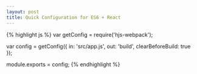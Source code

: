 ```yaml
---
layout: post
title: Quick Configuration for ES6 + React
---
```


{% highlight js %}
var getConfig = require('hjs-webpack');

var config = getConfig({
  in: 'src/app.js',
  out: 'build',
  clearBeforeBuild: true
});

module.exports = config;
{% endhighlight %}
